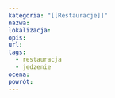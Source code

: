 ```yaml
---
kategoria: "[[Restauracje]]"
nazwa: 
lokalizacja: 
opis: 
url: 
tags:
  - restauracja
  - jedzenie
ocena: 
powrót:
---
```

